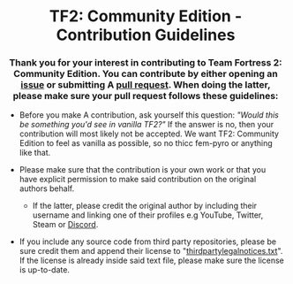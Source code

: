 <div align="center">
  
  # TF2: Community Edition - Contribution Guidelines
  ### Thank you for your interest in contributing to Team Fortress 2: Community Edition. You can contribute by either opening an [issue](https://github.com/Generalisk/TF2-CommunityEdition/issues) or submitting A [pull request](https://github.com/Generalisk/TF2-CommunityEdition/pulls). When doing the latter, please make sure your pull request follows these guidelines:
</div>

- Before you make A contribution, ask yourself this question: *"Would this be something you'd see in vanilla TF2?"* If the answer is no, then your contribution will most likely not be accepted. We want TF2: Community Edition to feel as vanilla as possible, so no thicc fem-pyro or anything like that.

- Please make sure that the contribution is your own work or that you have explicit permission to make said contribution on the original authors behalf.
  - If the latter, please credit the original author by including their username and linking one of their profiles e.g YouTube, Twitter, Steam or [Discord](https://support.discord.com/hc/en-us/community/posts/15571881779095-Discord-Profile-Links).
- If you include any source code from third party repositories, please be sure credit them and append their license to "[thirdpartylegalnotices.txt](../game/thirdpartylegalnotices.txt)". If the license is already inside said text file, please make sure the license is up-to-date.
